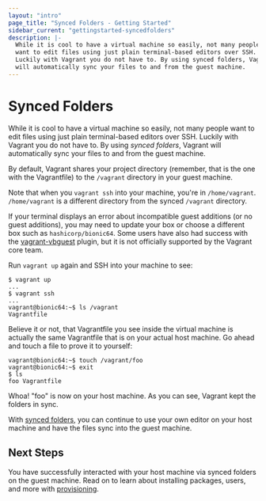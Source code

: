 ```yaml
---
layout: "intro"
page_title: "Synced Folders - Getting Started"
sidebar_current: "gettingstarted-syncedfolders"
description: |-
  While it is cool to have a virtual machine so easily, not many people
  want to edit files using just plain terminal-based editors over SSH.
  Luckily with Vagrant you do not have to. By using synced folders, Vagrant
  will automatically sync your files to and from the guest machine.
---
```


# Synced Folders

While it is cool to have a virtual machine so easily, not many people
want to edit files using just plain terminal-based editors over SSH.
Luckily with Vagrant you do not have to. By using _synced folders_, Vagrant
will automatically sync your files to and from the guest machine.

By default, Vagrant shares your project directory (remember, that is the
one with the Vagrantfile) to the `/vagrant` directory in your guest machine.

Note that when you `vagrant ssh` into your machine, you're in `/home/vagrant`.
`/home/vagrant` is a different directory from the synced `/vagrant` directory.

If your terminal displays an error about incompatible guest additions (or no
guest additions), you may need to update your box or choose a different box such
as `hashicorp/bionic64`. Some users have also had success with the
[vagrant-vbguest](https://github.com/dotless-de/vagrant-vbguest) plugin, but it
is not officially supported by the Vagrant core team.

Run `vagrant up` again and SSH into your machine to see:

```
$ vagrant up
...
$ vagrant ssh
...
vagrant@bionic64:~$ ls /vagrant
Vagrantfile
```

Believe it or not, that Vagrantfile you see inside the virtual machine
is actually the same Vagrantfile that is on your actual host machine.
Go ahead and touch a file to prove it to yourself:

```
vagrant@bionic64:~$ touch /vagrant/foo
vagrant@bionic64:~$ exit
$ ls
foo Vagrantfile
```

Whoa! "foo" is now on your host machine. As you can see, Vagrant kept
the folders in sync.

With [synced folders](/docs/synced-folders/), you can continue
to use your own editor on your host machine and have the files sync
into the guest machine.

## Next Steps

You have successfully interacted with your host machine via synced folders on
the guest machine. Read on to learn about installing packages, users, and more
with [provisioning](/intro/getting-started/provisioning.html).
